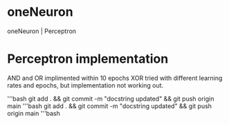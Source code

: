 # oneNeuron
oneNeuron | Perceptron

# Perceptron implementation
AND and OR implimented within 10 epochs
XOR tried with different learning rates and epochs, but implementation not working out.


'''bash
git add . && git commit -m "docstring updated" && git push origin main
'''bash
git add . && git commit -m "docstring updated" && git push origin main
'''bash